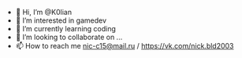 - 👋 Hi, I’m @K0lian
- 👀 I’m interested in gamedev
- 🌱 I’m currently learning coding
- 💞️ I’m looking to collaborate on ...
- 📫 How to reach me nic-c15@mail.ru / https://vk.com/nick.bld2003
